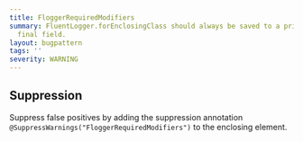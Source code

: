 ```yaml
---
title: FloggerRequiredModifiers
summary: FluentLogger.forEnclosingClass should always be saved to a private static
  final field.
layout: bugpattern
tags: ''
severity: WARNING
---
```


<!--
*** AUTO-GENERATED, DO NOT MODIFY ***
To make changes, edit the @BugPattern annotation or the explanation in docs/bugpattern.
-->



## Suppression
Suppress false positives by adding the suppression annotation `@SuppressWarnings("FloggerRequiredModifiers")` to the enclosing element.
